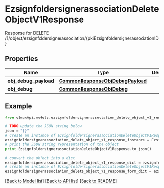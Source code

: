 # EzsignfoldersignerassociationDeleteObjectV1Response

Response for DELETE /1/object/ezsignfoldersignerassociation/{pkiEzsignfoldersignerassociationID}

## Properties
Name | Type | Description | Notes
------------ | ------------- | ------------- | -------------
**obj_debug_payload** | [**CommonResponseObjDebugPayload**](CommonResponseObjDebugPayload.md) |  | 
**obj_debug** | [**CommonResponseObjDebug**](CommonResponseObjDebug.md) |  | [optional] 

## Example

```python
from eZmaxApi.models.ezsignfoldersignerassociation_delete_object_v1_response import EzsignfoldersignerassociationDeleteObjectV1Response

# TODO update the JSON string below
json = "{}"
# create an instance of EzsignfoldersignerassociationDeleteObjectV1Response from a JSON string
ezsignfoldersignerassociation_delete_object_v1_response_instance = EzsignfoldersignerassociationDeleteObjectV1Response.from_json(json)
# print the JSON string representation of the object
print EzsignfoldersignerassociationDeleteObjectV1Response.to_json()

# convert the object into a dict
ezsignfoldersignerassociation_delete_object_v1_response_dict = ezsignfoldersignerassociation_delete_object_v1_response_instance.to_dict()
# create an instance of EzsignfoldersignerassociationDeleteObjectV1Response from a dict
ezsignfoldersignerassociation_delete_object_v1_response_form_dict = ezsignfoldersignerassociation_delete_object_v1_response.from_dict(ezsignfoldersignerassociation_delete_object_v1_response_dict)
```
[[Back to Model list]](../README.md#documentation-for-models) [[Back to API list]](../README.md#documentation-for-api-endpoints) [[Back to README]](../README.md)


